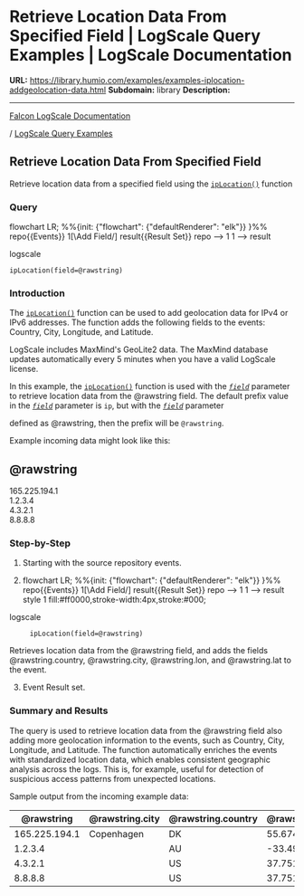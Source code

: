 # Retrieve Location Data From Specified Field | LogScale Query Examples | LogScale Documentation

**URL:** https://library.humio.com/examples/examples-iplocation-addgeolocation-data.html
**Subdomain:** library
**Description:** 

---

[Falcon LogScale Documentation](https://library.humio.com)

/ [LogScale Query Examples](examples.html)

## Retrieve Location Data From Specified Field

Retrieve location data from a specified field using the [`ipLocation()`](https://library.humio.com/data-analysis/functions-iplocation.html) function 

### Query

flowchart LR; %%{init: {"flowchart": {"defaultRenderer": "elk"}} }%% repo{{Events}} 1[\Add Field/] result{{Result Set}} repo --> 1 1 --> result

logscale
    
    
    ipLocation(field=@rawstring)

### Introduction

The [`ipLocation()`](https://library.humio.com/data-analysis/functions-iplocation.html) function can be used to add geolocation data for IPv4 or IPv6 addresses. The function adds the following fields to the events: Country, City, Longitude, and Latitude. 

LogScale includes MaxMind's GeoLite2 data. The MaxMind database updates automatically every 5 minutes when you have a valid LogScale license. 

In this example, the [`ipLocation()`](https://library.humio.com/data-analysis/functions-iplocation.html) function is used with the [_`field`_](https://library.humio.com/data-analysis/functions-iplocation.html#query-functions-iplocation-field) parameter to retrieve location data from the @rawstring field. The default prefix value in the [_`field`_](https://library.humio.com/data-analysis/functions-iplocation.html#query-functions-iplocation-field) parameter is `ip`, but with the [_`field`_](https://library.humio.com/data-analysis/functions-iplocation.html#query-functions-iplocation-field) parameter 

defined as @rawstring, then the prefix will be `@rawstring`. 

Example incoming data might look like this: 

@rawstring  
---  
165.225.194.1  
1.2.3.4  
4.3.2.1  
8.8.8.8  
  
### Step-by-Step

  1. Starting with the source repository events.

  2. flowchart LR; %%{init: {"flowchart": {"defaultRenderer": "elk"}} }%% repo{{Events}} 1[\Add Field/] result{{Result Set}} repo --> 1 1 --> result style 1 fill:#ff0000,stroke-width:4px,stroke:#000;

logscale
         
         ipLocation(field=@rawstring)

Retrieves location data from the @rawstring field, and adds the fields @rawstring.country, @rawstring.city, @rawstring.lon, and @rawstring.lat to the event. 

  3. Event Result set.




### Summary and Results

The query is used to retrieve location data from the @rawstring field also adding more geolocation information to the events, such as Country, City, Longitude, and Latitude. The function automatically enriches the events with standardized location data, which enables consistent geographic analysis across the logs. This is, for example, useful for detection of suspicious access patterns from unexpected locations. 

Sample output from the incoming example data: 

@rawstring| @rawstring.city| @rawstring.country| @rawstring.lat| @rawstring.lon  
---|---|---|---|---  
165.225.194.1| Copenhagen| DK| 55.674| 12.5696  
1.2.3.4| <no value>| AU| -33.494| 143.2104  
4.3.2.1| <no value>| US| 37.751| -97.822  
8.8.8.8| <no value>| US| 37.751| -97.822
